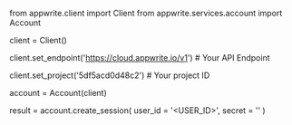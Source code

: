 from appwrite.client import Client
from appwrite.services.account import Account


client = Client()

client.set_endpoint('https://cloud.appwrite.io/v1') # Your API Endpoint

client.set_project('5df5acd0d48c2') # Your project ID

account = Account(client)

result = account.create_session(
    user_id = '<USER_ID>',
    secret = '<SECRET>'
)
